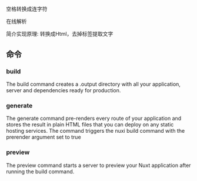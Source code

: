 ## 

空格转换成连字符

在线解析


简介实现原理: 转换成Html，去掉标签提取文字

## 命令
### build 
The build command creates a .output directory with all your application, server and dependencies ready for production.

### generate
The generate command pre-renders every route of your application and stores the result in plain HTML files that you can deploy on any static hosting services. The command triggers the nuxi build command with the prerender argument set to true

### preview 

The preview command starts a server to preview your Nuxt application after running the build command.

